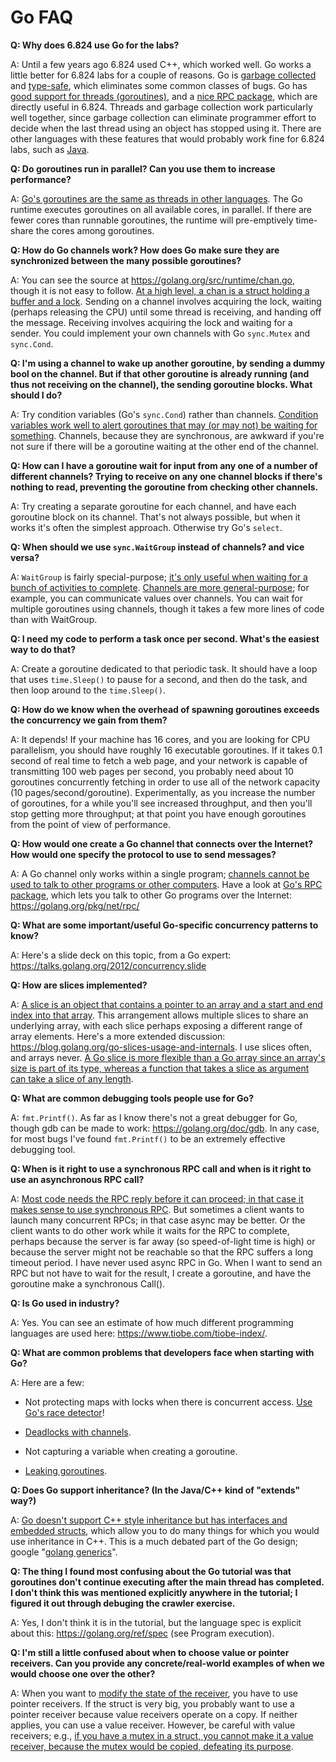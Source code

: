 # Go FAQ

**Q: Why does 6.824 use Go for the labs?**

A: Until a few years ago 6.824 used C++, which worked well. Go works a little better for 6.824 labs for a couple of reasons. Go is <u>garbage collected</u> and <u>type-safe</u>, which eliminates some common classes of bugs. Go has <u>good support for threads (goroutines)</u>, and a <u>nice RPC package</u>, which are directly useful in 6.824. Threads and garbage collection work particularly well together, since garbage collection can eliminate programmer effort to decide when the last thread using an object has stopped using it. There are other languages with these features that would probably work fine for 6.824 labs, such as <u>Java</u>.

**Q: Do goroutines run in parallel? Can you use them to increase performance?**

A: <u>Go's goroutines are the same as threads in other languages</u>. The Go runtime executes goroutines on all available cores, in parallel. If there are fewer cores than runnable goroutines, the runtime will pre-emptively time-share the cores among goroutines.

**Q: How do Go channels work? How does Go make sure they are synchronized between the many possible goroutines?**

A: You can see the source at https://golang.org/src/runtime/chan.go, though it is not easy to follow. <u>At a high level, a chan is a struct holding a buffer and a lock</u>. Sending on a channel involves acquiring the lock, waiting (perhaps releasing the CPU) until some thread is receiving, and handing off the message. Receiving involves acquiring the lock and waiting for a sender. You could implement your own channels with Go `sync.Mutex` and
`sync.Cond`.

**Q: I'm using a channel to wake up another goroutine, by sending a dummy bool on the channel. But if that other goroutine is already running (and thus not receiving on the channel), the sending goroutine blocks. What should I do?**

A: Try condition variables (Go's `sync.Cond`) rather than channels. <u>Condition variables work well to alert goroutines that may (or may not) be waiting for something</u>. Channels, because they are synchronous, are awkward if you're not sure if there will be a goroutine waiting at the other end of the channel.

**Q: How can I have a goroutine wait for input from any one of a number of different channels? Trying to receive on any one channel blocks if there's nothing to read, preventing the goroutine from checking other channels.**

A: Try creating a separate goroutine for each channel, and have each goroutine block on its channel. That's not always possible, but when it works it's often the simplest approach. Otherwise try Go's `select`.

**Q: When should we use `sync.WaitGroup` instead of channels? and vice versa?**

A: `WaitGroup` is fairly special-purpose; <u>it's only useful when waiting for a bunch of activities to complete</u>. <u>Channels are more general-purpose</u>; for example, you can communicate values over channels. You can wait for multiple goroutines using channels, though it takes a few more lines of code than with WaitGroup.

**Q: I need my code to perform a task once per second. What's the easiest way to do that?**

A: Create a goroutine dedicated to that periodic task. It should have a loop that uses `time.Sleep()` to pause for a second, and then do the task, and then loop around to the `time.Sleep()`.

**Q: How do we know when the overhead of spawning goroutines exceeds the concurrency we gain from them?**

A: It depends! If your machine has 16 cores, and you are looking for CPU parallelism, you should have roughly 16 executable goroutines. If it takes 0.1 second of real time to fetch a web page, and your network is capable of transmitting 100 web pages per second, you probably need about 10 goroutines concurrently fetching in order to use all of the network capacity (10 pages/second/goroutine). Experimentally, as you increase the number of goroutines, for a while you'll see increased throughput, and then you'll stop getting more throughput; at that point you have enough goroutines from the point of view of performance.

**Q: How would one create a Go channel that connects over the Internet? How would one specify the protocol to use to send messages?**

A: A Go channel only works within a single program; <u>channels cannot be used to talk to other programs or other computers</u>. Have a look at <u>Go's RPC package</u>, which lets you talk to other Go programs over the Internet: https://golang.org/pkg/net/rpc/

**Q: What are some important/useful Go-specific concurrency patterns to know?**

A: Here's a slide deck on this topic, from a Go expert: https://talks.golang.org/2012/concurrency.slide

**Q: How are slices implemented?**

A: <u>A slice is an object that contains a pointer to an array and a start and end index into that array</u>. This arrangement allows multiple slices to share an underlying array, with each slice perhaps exposing a different range of array elements. Here's a more extended discussion: https://blog.golang.org/go-slices-usage-and-internals. I use slices often, and arrays never. <u>A Go slice is more flexible than a Go array since an array's size is part of its type, whereas a function that takes a slice as argument can take a slice of any length</u>.

**Q: What are common debugging tools people use for Go?**

A: `fmt.Printf()`. As far as I know there's not a great debugger for Go, though gdb can be
made to work: https://golang.org/doc/gdb. In any case, for most bugs I've found `fmt.Printf()` to be an extremely
effective debugging tool.

**Q: When is it right to use a synchronous RPC call and when is it right to use an asynchronous RPC call?**

A: <u>Most code needs the RPC reply before it can proceed; in that case it makes sense to use synchronous RPC</u>. But sometimes a client wants to launch many concurrent RPCs; in that case async may be better. Or the client wants to do other work while it
waits for the RPC to complete, perhaps because the server is far away (so speed-of-light time is high) or because the server might not be reachable so that the RPC suffers a long timeout period. I have never used async RPC in Go. When I want to send an RPC but not have to wait for the result, I create a goroutine, and have the goroutine make a synchronous Call().

**Q: Is Go used in industry?**

A: Yes. You can see an estimate of how much different programming languages are used here: https://www.tiobe.com/tiobe-index/.

**Q: What are common problems that developers face when starting with Go?**

A:  Here are a few:

- Not protecting maps with locks when there is concurrent access. <u>Use Go's race detector</u>!
  
- <u>Deadlocks with channels</u>.

- Not capturing a variable when creating a goroutine.

- <u>Leaking goroutines</u>.

**Q: Does Go support inheritance? (In the Java/C++ kind of "extends" way?)**

A: <u>Go doesn't support C++ style inheritance but has interfaces and embedded structs</u>, which allow you to do many things for which you would use inheritance in C++.  This is a much debated part of the Go design; google "<u>golang generics</u>".

**Q: The thing I found most confusing about the Go tutorial was that goroutines don't continue executing after the main thread has completed. I don't think this was mentioned explicitly anywhere in the tutorial; I figured it out through debuging the crawler exercise.**

A: Yes, I don't think it is in the tutorial, but the language spec is explicit about this: https://golang.org/ref/spec (see Program execution).

**Q: I'm still a little confused about when to choose value or pointer receivers. Can you provide any concrete/real-world examples of when we would choose one over the other?**

A: When you want to <u>modify the state of the receiver</u>, you have to use pointer receivers. If the struct is very big, you probably want to use a pointer receiver because value receivers operate on a copy. If neither applies, you can use a value receiver.  However, be careful with value receivers; e.g., <u>if you have a mutex in a struct, you cannot make it a value receiver, because the mutex would be copied, defeating its purpose</u>.
